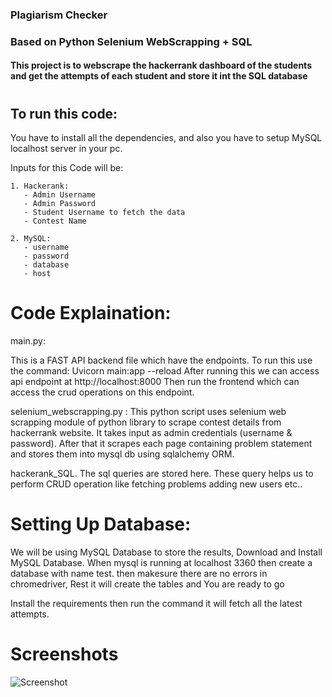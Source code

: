 ### Plagiarism Checker 

### Based on Python Selenium WebScrapping + SQL
 
#### This project is to webscrape the hackerrank dashboard of the students and get the attempts of each student and store it int the SQL database
#


## To run this code:
You have to install all the dependencies, and also you have to setup MySQL localhost server in your pc.

Inputs for this Code will be:
    
    1. Hackerank:
       - Admin Username
       - Admin Password
       - Student Username to fetch the data
       - Contest Name

    2. MySQL:
       - username
       - password
       - database
       - host 

# Code Explaination:

main.py:

This is a FAST API backend file which have the endpoints.
To run this use the command:
   Uvicorn main:app --reload
After running this we can access api endpoint at http://localhost:8000
Then run the frontend which can access the crud operations on this endpoint.


selenium_webscrapping.py :  This python script uses selenium web scrapping module of
python library to scrape contest details from hackerrank website. It takes input as admin credentials (username & password). After that it scrapes each page containing problem statement and stores them into mysql db using sqlalchemy ORM.

hackerank_SQL.
The sql queries are stored here. These query helps us to perform CRUD operation like fetching problems adding new users etc..


# Setting Up Database:

We will be using MySQL Database to store the results,
Download and Install MySQL Database. 
When mysql is running at localhost 3360 then create a database with name test.
then makesure there are no errors in chromedriver, Rest it will create the tables and You are ready to go

Install the requirements then run the command it will fetch all the latest attempts.



# Screenshots
![Screenshot](https://github.com/)
